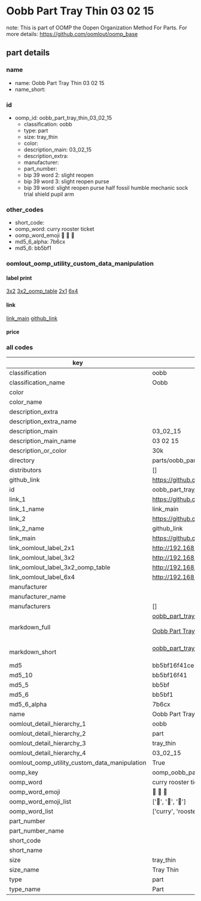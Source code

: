 # Oobb Part Tray Thin 03 02 15  

note: This is part of OOMP the Oopen Organization Method For Parts. For more details: https://github.com/oomlout/oomp_base

##  part details





### name
* name: Oobb Part Tray Thin 03 02 15
* name_short: 
### id
* oomp_id: oobb_part_tray_thin_03_02_15
  * classification: oobb
  * type: part
  * size: tray_thin
  * color: 
  * description_main: 03_02_15
  * description_extra: 
  * manufacturer: 
  * part_number: 
  * bip 39 word 2: slight reopen
  * bip 39 word 3: slight reopen purse
  * bip 39 word: slight reopen purse half fossil humble mechanic sock trial shield pupil arm

### other_codes
* short_code: 
* oomp_word: curry rooster ticket
* oomp_word_emoji :curry: :rooster: :ticket:
* md5_6_alpha: 7b6cx
* md5_6: bb5bf1






### oomlout_oomp_utility_custom_data_manipulation
#### label print
[3x2](http://192.168.1.245:1112/?label=oomp%207b6cx)
[3x2_oomp_table](http://192.168.1.107:1112/?label=oomp%207b6cx)
[2x1](http://192.168.1.242:1112/?label=oomp%207b6cx)
[6x4](http://192.168.1.55:1112/?label=oomp%207b6cx)    

#### link

[link_main](https://github.com/oomlout/oomlout_oomp_current_version_messy/tree/main/parts/oobb_part_tray_thin_03_02_15) [github_link](https://github.com/oomlout/oomlout_oomp_part_src/tree/main/parts/oobb_part_tray_thin_03_02_15)                             

#### price







### all codes 
| key | value |  
| --- | --- |  
| classification | oobb |  
| classification_name | Oobb |  
| color |  |  
| color_name |  |  
| description_extra |  |  
| description_extra_name |  |  
| description_main | 03_02_15 |  
| description_main_name | 03 02 15 |  
| description_or_color | 30k |  
| directory | parts/oobb_part_tray_thin_03_02_15 |  
| distributors | [] |  
| github_link | https://github.com/oomlout/oomlout_oomp_part_src/tree/main/parts/oobb_part_tray_thin_03_02_15 |  
| id | oobb_part_tray_thin_03_02_15 |  
| link_1 | https://github.com/oomlout/oomlout_oomp_current_version_messy/tree/main/parts/oobb_part_tray_thin_03_02_15 |  
| link_1_name | link_main |  
| link_2 | https://github.com/oomlout/oomlout_oomp_part_src/tree/main/parts/oobb_part_tray_thin_03_02_15 |  
| link_2_name | github_link |  
| link_main | https://github.com/oomlout/oomlout_oomp_current_version_messy/tree/main/parts/oobb_part_tray_thin_03_02_15 |  
| link_oomlout_label_2x1 | http://192.168.1.242:1112/?label=oomp%207b6cx |  
| link_oomlout_label_3x2 | http://192.168.1.245:1112/?label=oomp%207b6cx |  
| link_oomlout_label_3x2_oomp_table | http://192.168.1.107:1112/?label=oomp%207b6cx |  
| link_oomlout_label_6x4 | http://192.168.1.55:1112/?label=oomp%207b6cx |  
| manufacturer |  |  
| manufacturer_name |  |  
| manufacturers | [] |  
| markdown_full | [oobb_part_tray_thin_03_02_15](https://github.com/oomlout/oomlout_oomp_current_version_messy/tree/main/parts/oobb_part_tray_thin_03_02_15)<br>[](https://github.com/oomlout/oomlout_oomp_current_version_messy/tree/main/parts/oobb_part_tray_thin_03_02_15)<br>[Oobb Part Tray Thin 03 02 15](https://github.com/oomlout/oomlout_oomp_current_version_messy/tree/main/parts/oobb_part_tray_thin_03_02_15)<br><br> |  
| markdown_short | [oobb_part_tray_thin_03_02_15](https://github.com/oomlout/oomlout_oomp_current_version_messy/tree/main/parts/oobb_part_tray_thin_03_02_15)<br><br> |  
| md5 | bb5bf16f41ce1145bbadf6875d2d9e5d |  
| md5_10 | bb5bf16f41 |  
| md5_5 | bb5bf |  
| md5_6 | bb5bf1 |  
| md5_6_alpha | 7b6cx |  
| name | Oobb Part Tray Thin 03 02 15 |  
| oomlout_detail_hierarchy_1 | oobb |  
| oomlout_detail_hierarchy_2 | part |  
| oomlout_detail_hierarchy_3 | tray_thin |  
| oomlout_detail_hierarchy_4 | 03_02_15 |  
| oomlout_oomp_utility_custom_data_manipulation | True |  
| oomp_key | oomp_oobb_part_tray_thin_03_02_15 |  
| oomp_word | curry rooster ticket |  
| oomp_word_emoji | :curry: :rooster: :ticket: |  
| oomp_word_emoji_list | [':curry:', ':rooster:', ':ticket:'] |  
| oomp_word_list | ['curry', 'rooster', 'ticket'] |  
| part_number |  |  
| part_number_name |  |  
| short_code |  |  
| short_name |  |  
| size | tray_thin |  
| size_name | Tray Thin |  
| type | part |  
| type_name | Part |  
